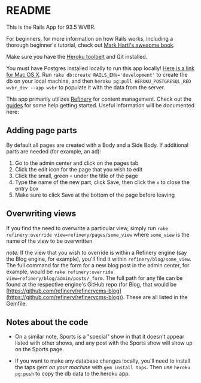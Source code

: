 README
======
This is the Rails App for 93.5 WVBR.

For beginners, for more information on how Rails works, including a thorough beginner's tutorial, check out [Mark Hartl's awesome book](https://www.railstutorial.org/book).

Make sure you have the [Heroku toolbelt](https://toolbelt.heroku.com/) and Git installed.

You must have Postgres installed locally to run this app locally! [Here is a link for Mac OS X](http://postgresapp.com/). Run `rake db:create RAILS_ENV='development'` to create the db on your local machine, and then `heroku pg:pull HEROKU_POSTGRESQL_RED wvbr_dev --app wvbr` to populate it with the data from the server.

This app primarily utilizes [Refinery](http://refinerycms.com) for content management. Check out the [guides](http://refinerycms.com/guides) for some help getting started. Useful information will be documented here:

Adding page parts
-----------------
By default all pages are created with a Body and a Side Body. If additional parts are needed (for example, an ad): 
1. Go to the admin center and click on the pages tab
2. Click the edit icon for the page that you wish to edit
3. Click the small, green `+` under the title of the page
4. Type the name of the new part, click Save, then click the `x` to close the entry box
5. Make sure to click Save at the bottom of the page before leaving

Overwriting views
-----------------
If you find the need to overwrite a particular view, simply run `rake refinery:override view=refinery/pages/some_view` where `some_view` is the name of the view to be overwritten.

*note:* If the view that you wish to override is within a Refinery engine (say the Blog engine, for example), you'll find it within `refinery/blog/some_view`.
The full command for the form for a new blog post in the admin center, for example, would be `rake refinery:override view=refinery/blog/admin/posts/_form`. The full path for any file can be found at the respective engine's GitHub repo (for Blog, that would be [https://github.com/refinery/refinerycms-blog](https://github.com/refinery/refinerycms-blog)). These are all listed in the Gemfile.

Notes about the code
--------------------
* On a similar note, Sports is a "special" show in that it doesn't appear listed with other shows, and any post with the Sports show will show up on the Sports page.

* If you want to make any database changes locally, you'll need to install the taps gem _on your machine_ with `gem install taps`. Then use `heroku pg:push` to copy the db data to the heroku app.
